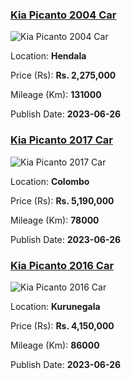 
<!-- 94438074c28f7c7caaf661441ec1afdc -->

### [Kia Picanto 2004 Car](https://riyasewana.com/buy/kia-picanto-sale-hendala-6545601)

![Kia Picanto 2004 Car](https://riyasewana.com/thumb/thumbkia-picanto-2004-2610375912571.jpg)

Location: **Hendala**

Price (Rs): **Rs. 2,275,000**

Mileage (Km): **131000**

Publish Date: **2023-06-26**


<!-- 24d6a65523eff3e540089a15ab164f94 -->

### [Kia Picanto 2017 Car](https://riyasewana.com/buy/kia-picanto-sale-colombo-6545332)

![Kia Picanto 2017 Car](https://riyasewana.com/thumb/thumbkia-picanto-26957414551.jpg)

Location: **Colombo**

Price (Rs): **Rs. 5,190,000**

Mileage (Km): **78000**

Publish Date: **2023-06-26**


<!-- 85e69cbc4c643b9a253671aaf40eb192 -->

### [Kia Picanto 2016 Car](https://riyasewana.com/buy/kia-picanto-sale-kurunegala-6545195)

![Kia Picanto 2016 Car](https://riyasewana.com/thumb/thumbkia-picanto-26938074781.jpg)

Location: **Kurunegala**

Price (Rs): **Rs. 4,150,000**

Mileage (Km): **86000**

Publish Date: **2023-06-26**

